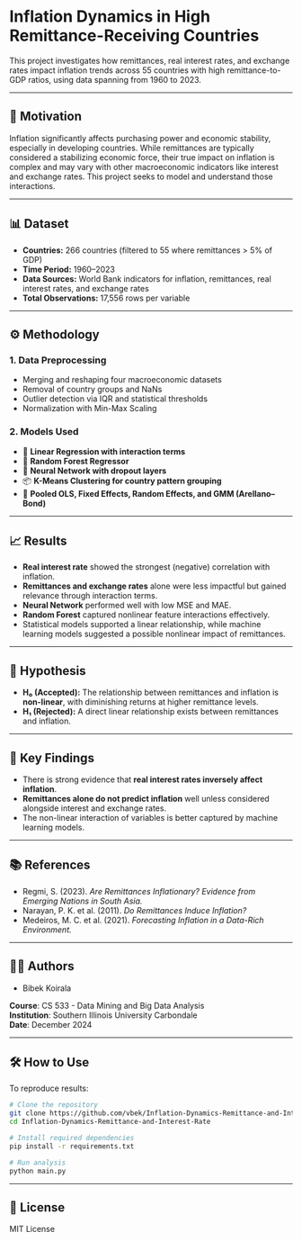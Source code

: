 # Inflation Dynamics in High Remittance-Receiving Countries

This project investigates how remittances, real interest rates, and exchange rates impact inflation trends across 55 countries with high remittance-to-GDP ratios, using data spanning from 1960 to 2023.

---

## 📌 Motivation

Inflation significantly affects purchasing power and economic stability, especially in developing countries. While remittances are typically considered a stabilizing economic force, their true impact on inflation is complex and may vary with other macroeconomic indicators like interest and exchange rates. This project seeks to model and understand those interactions.

---

## 📊 Dataset

- **Countries:** 266 countries (filtered to 55 where remittances > 5% of GDP)
- **Time Period:** 1960–2023
- **Data Sources:** World Bank indicators for inflation, remittances, real interest rates, and exchange rates
- **Total Observations:** 17,556 rows per variable

---

## ⚙️ Methodology

### 1. **Data Preprocessing**
- Merging and reshaping four macroeconomic datasets
- Removal of country groups and NaNs
- Outlier detection via IQR and statistical thresholds
- Normalization with Min-Max Scaling

### 2. **Models Used**
- 🔁 **Linear Regression with interaction terms**
- 🌲 **Random Forest Regressor**
- 🧠 **Neural Network with dropout layers**
- 📦 **K-Means Clustering for country pattern grouping**
- 🧮 **Pooled OLS, Fixed Effects, Random Effects, and GMM (Arellano–Bond)**

---

## 📈 Results

- **Real interest rate** showed the strongest (negative) correlation with inflation.
- **Remittances and exchange rates** alone were less impactful but gained relevance through interaction terms.
- **Neural Network** performed well with low MSE and MAE.
- **Random Forest** captured nonlinear feature interactions effectively.
- Statistical models supported a linear relationship, while machine learning models suggested a possible nonlinear impact of remittances.

---

## 🧪 Hypothesis

- **H₀ (Accepted):** The relationship between remittances and inflation is **non-linear**, with diminishing returns at higher remittance levels.
- **H₁ (Rejected):** A direct linear relationship exists between remittances and inflation.

---

## 📌 Key Findings

- There is strong evidence that **real interest rates inversely affect inflation**.
- **Remittances alone do not predict inflation** well unless considered alongside interest and exchange rates.
- The non-linear interaction of variables is better captured by machine learning models.

---

## 📚 References

- Regmi, S. (2023). *Are Remittances Inflationary? Evidence from Emerging Nations in South Asia.*
- Narayan, P. K. et al. (2011). *Do Remittances Induce Inflation?*
- Medeiros, M. C. et al. (2021). *Forecasting Inflation in a Data-Rich Environment.*

---

## 👨‍💻 Authors

- Bibek Koirala    

**Course**: CS 533 - Data Mining and Big Data Analysis  
**Institution**: Southern Illinois University Carbondale  
**Date**: December 2024

---

## 🛠️ How to Use

To reproduce results:
```bash
# Clone the repository
git clone https://github.com/vbek/Inflation-Dynamics-Remittance-and-Interest-Rate.git
cd Inflation-Dynamics-Remittance-and-Interest-Rate

# Install required dependencies
pip install -r requirements.txt

# Run analysis
python main.py
```

---

## 🧠 License

MIT License

